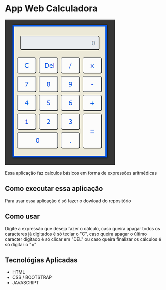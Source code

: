 # App Web Calculadora

<img src="https://github.com/Eliane-Santiago/AppWebCalculadora/blob/main/Foto_calc.png" />

Essa aplicação faz calculos básicos em forma de expressões aritmédicas

## Como executar essa aplicação

Para usar essa aplicação é só fazer o dowload do repositório

## Como usar

Digite a expressão que deseja fazer o cálculo, caso queira apagar todos os caracteres já digitados é só teclar o "C", caso queira apagar o último caracter digitado é só clicar em "DEL" ou caso queira finalizar os cálculos é só digitar o "="

## Tecnológias Aplicadas
- HTML
- CSS / BOOTSTRAP
- JAVASCRIPT
